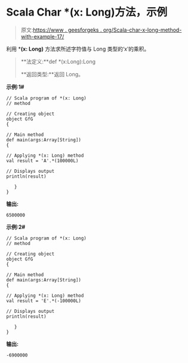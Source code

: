 # Scala Char *(x: Long)方法，示例

> 原文:[https://www . geesforgeks . org/Scala-char-x-long-method-with-example-17/](https://www.geeksforgeeks.org/scala-char-x-long-method-with-example-17/)

利用 ***(x: Long)** 方法求所述字符值与 Long 类型的‘x’的乘积。

> **法定义:**def *(x:Long):Long
> 
> **返回类型:**返回 Long。

**示例:1#**

```
// Scala program of *(x: Long)
// method

// Creating object
object GfG
{  

// Main method
def main(args:Array[String])
{

// Applying *(x: Long) method 
val result = 'A'.*(100000L)

// Displays output
println(result)

   }
} 
```

**输出:**

```
6500000

```

**示例:2#**

```
// Scala program of *(x: Long)
// method

// Creating object
object GfG
{  

// Main method
def main(args:Array[String])
{

// Applying *(x: Long) method
val result = 'E'.*(-100000L)

// Displays output
println(result)

   }
} 
```

**输出:**

```
-6900000

```